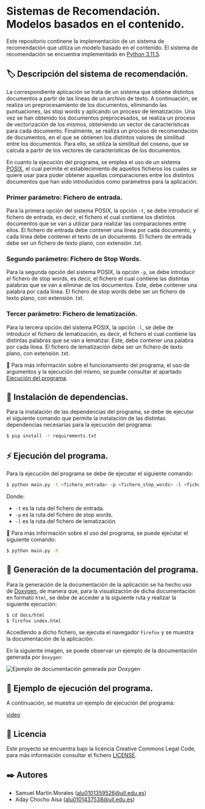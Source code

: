 # Sistemas de Recomendación. Modelos basados en el contenido.
Este repositorio continene la implementación de un sistema de recomendación que utiliza un modelo basado en el contenido. El sistema de recomendación se encuentra implementado en [Python 3.11.5](https://www.python.org/downloads/release/python-3110/).

##  🏷️ Descripción del sistema de recomendación.

La correspondiente aplicación se trata de un sistema que obtiene distintos documentos a partir de las líneas de un archivo de texto. A continuación, se realiza un preprocesamiento de los documentos, eliminando las puntuaciones, las stop words y aplicando un proceso de lematización. Una vez se han obtenido los documentos preprocesados, se realiza un proceso de vectorización de los mismos, obteniendo un vector de características para cada documento. Finalmente, se realiza un proceso de recomendación de documentos, en el que se obtienen los distintos valores de similitud entre los documentos. Para ello, se utiliza la similitud del coseno, que se calcula a partir de los vectores de características de los documentos.

En cuanto la ejecución del programa, se emplea el uso de un sistema [POSIX](https://nullprogram.com/blog/2020/08/01/), el cual permite el establecimiento de aquellos ficheros los cuales se quiere usar para poder obtener aquellas comparaciones entre los distintos documentos que han sido introducidos como parámetros para la aplicación.

### Primer parámetro: Fichero de entrada.

Para la primera opción del sistema POSIX, la opción `-t`,  se debe introducir el fichero de entrada, es decir, el fichero el cual contiene los distintos documentos que se van a utilizar para realizar las comparaciones entre ellos. El fichero de entrada debe contener una línea por cada documento, y cada línea debe contener el texto de un documento. El fichero de entrada debe ser un fichero de texto plano, con extensión .txt.

### Segundo parámetro: Fichero de Stop Words.

Para la segunda opción del sistema POSIX, la opción `-p`, se debe introducir el fichero de stop words, es decir, el fichero el cual contiene las distintas palabras que se van a eliminar de los documentos. Este, debe contener una palabra por cada línea. El fichero de stop words debe ser un fichero de texto plano, con extensión .txt.

### Tercer parámetro: Fichero de lematización.

Para la tercera opción del sistema POSIX, la opción `-l`, se debe de introducir el fichero de lematización, es decir, el fichero el cual contiene las distintas palabras que se van a lematizar. Este, debe contener una palabra por cada línea. El fichero de lematización debe ser un fichero de texto plano, con extensión .txt.

📌 Para más información sobre el funcionamiento del programa, el uso de argumentos y la ejecución del mismo, se puede consultar el apartado [Ejecución del programa](#-ejecución-del-programa).

##  🔨 Instalación de dependencias.

Para la instalación de las dependencias del programa, se debe de ejecutar el siguiente comando que permite la instalación de las distintas dependencias necesarias para la ejecución del programa:

```bash
$ pip install -r requirements.txt
```

## ⚡️ Ejecución del programa.

Para la ejecución del programa se debe de ejecutar el siguiente comando:

```bash
$ python main.py -t <fichero_entrada> -p <fichero_stop_words> -l <fichero_lematizacion>
```

Donde:

- `-t` es la ruta del fichero de entrada.
- `-p` es la ruta del fichero de stop words.
- `-l` es la ruta del fichero de lematización.

📌 Para más información sobre el uso del programa, se puede ejecutar el siguiente comando:

```bash
$ python main.py -h
```

## 🎨 Generación de la documentación del programa.

Para la generación de la documentación de la aplicación se ha hecho uso de [Doxygen](https://www.doxygen.nl/index.html), de manera que, para la visualización de dicha documentación en formato `html`, se debe de acceder a la siguiente ruta y realizar la siguiente ejecución:

```bash
$ cd docs/html
$ firefox index.html
```

Accediendo a dicho fichero, se ejecuta el navegador `Firefox` y se muestra la documentación de la aplicación.

En la siguiente imagen, se puede observar un ejemplo de la documentación generada por `Doxygen`:

![Ejemplo de documentación generada por Doxygen](./docs/images/ejemplo_documentacion.png)

## 🔧 Ejemplo de ejecución del programa.

A continuación, se muestra un ejemplo de ejecución del programa:

[video](https://user-images.githubusercontent.com/43814161/137626394-9b0b9b9a-0b0a-4b0a-8b0a-0b0b0b0b0b0b.mp4)

## 📝 Licencia

Este proyecto se encuentra bajo la licencia Creative Commons Legal Code, para más información consultar el fichero [LICENSE](./LICENSE).

## ✒️ Autores

- Samuel Martín Morales (alu0101359526@ull.edu.es)
- Aday Chocho Aisa (alu0101437538@ull.edu.es)
